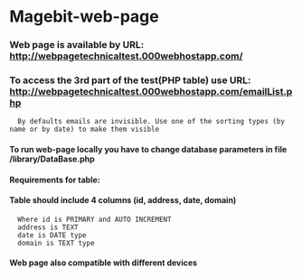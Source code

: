 # Magebit-web-page

### Web page is available by URL: http://webpagetechnicaltest.000webhostapp.com/
### To access the 3rd part of the test(PHP table) use URL: http://webpagetechnicaltest.000webhostapp.com/emailList.php
      By defaults emails are invisible. Use one of the sorting types (by name or by date) to make them visible


#### To run web-page locally you have to change database parameters in file /library/DataBase.php
#### Requirements for table:
#### Table should include 4 columns (id, address, date, domain)
      Where id is PRIMARY and AUTO INCREMENT
      address is TEXT
      date is DATE type
      domain is TEXT type
      
#### Web page also compatible with different devices
